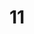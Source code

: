 # 11
<html>
<head>
	<title> DP 11 <head>
	<title> Sign In Form <head>
		<body>
			
		</body>
	</head>
</html>
